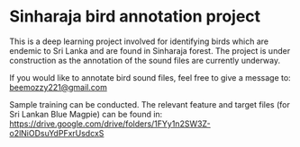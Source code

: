 # Sinharaja bird annotation project

This is a deep learning project involved for identifying birds which are endemic to Sri Lanka and are found in Sinharaja forest. The project is under construction as the annotation of the sound files are currently underway.

If you would like to annotate bird sound files, feel free to give a message to: beemozzy221@gmail.com

Sample training can be conducted. The relevant feature and target files (for Sri Lankan Blue Magpie) can be found in: https://drive.google.com/drive/folders/1FYy1n2SW3Z-o2lNiODsuYdPFxrUsdcxS
